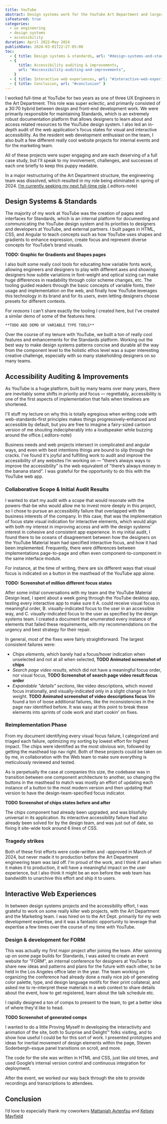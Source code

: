 ```yaml
---
title: YouTube
abstract: Design systems work for the YouTube Art Department and larger design organization, and quality-of-life and accessibility improvements shipped out to 122 million daily active users.
isFeatured: true
categories:
  - ux engineering
  - design systems
  - accessibility
duration: April 2022—May 2024
publishDate: 2024-03-01T22:27-05:00
toc:
  - { title: Design systems & standards, url: "#design-systems-and-standards" }
  - {
      title: Accessibility auditing & improvements,
      url: "#accessibility-auditing-and-improvements",
    }
  - { title: Interactive web experiences, url: "#interactive-web-experiences" }
  - { title: Conclusion, url: "#conclusion" }
---
```


I worked full-time at YouTube for two years as one of three UX Engineers in the Art Department. This role was super eclectic, and primarily consisted of a 30:70 hybrid between design and front-end development work. We were primarily responsible for maintaining Standards, which is an extremely robust documentation platform that allows designers to learn about and access related resources to the YouTube design system. I also led an in-depth audit of the web application's focus states for visual and interactive accessibility. As the resident web development enthusiast on the team, I also built a few different really cool website projects for internal events and for the marketing team.

All of these projects were super engaging and are each deserving of a full case study, but I'll speak to my involvement, challenges, and successes of each one briefly to keep this puppy readable.

In a major restructuring of the Art Department structure, the engineering team was dissolved, which resulted in my role being eliminated in spring of 2024. [I’m currently seeking my next full-time role](https://hireme.website/).{.editors-note}

## Design Systems & Standards

The majority of my work at YouTube was the creation of pages and interfaces for Standards, which is an internal platform for documenting and communicating the YouTube design system and its priorities to designers and developers at YouTube, and external partners. I built pages in HTML, CSS, and Angular to teach concepts such as how YouTube uses shapes and gradients to enhance expression, create focus and represent diverse concepts for YouTube’s brand visuals.

**TODO: Graphic for Gradients and Shapes pages**

I also built some really cool tools for educating how variable fonts work, allowing engineers and designers to play with different axes and showing designers how subtle variations in font-weight and optical sizing can make huge differences in readability through color scheme changes, etc. The tooling guided readers through the basic concepts of variable fonts, their usage and implementation on the web, and finally how YouTube leverages this technology in its brand and for its users, even letting designers choose presets for different contexts.

For _reasons_ I can't share exactly the tooling I created here, but I’ve created a similar demo of some of the features here.

```
**TODO ADD DEMO OF VARIABLE TYPE TOOLS**
```

Over the course of my tenure with YouTube, we built a ton of really cool features and enhancements for the Standards platform. Working out the best way to make design systems patterns concise and durable all the way from the component level to the holistic ethos level was a super interesting creative challenge, especially with so many stakeholding designers on so many teams.

## Accessibility Auditing & Improvements

As YouTube is a huge platform, built by many teams over many years, there are inevitably some shifts in priority and focus — regrettably, accessibility is one of the first aspects of implementation that fails when timelines are shortened.

I'll stuff my lecture on why this is totally egregious when writing code with web-standards-first principles makes things progressively-enhanced and accessible by default, but you are free to imagine a fairy-sized cartoon version of me shouting indecipherably into a loudspeaker while buzzing around the office.{.editors-note}

Business needs and web projects intersect in complicated and angular ways, and even with best intentions things are bound to slip through the cracks. I’ve found it's joyful and fulfilling work to audit and improve the accessibility of any websites I’m working on — "there’s always ways to improve the accessibility" is the web equivalent of "there’s always money in the banana stand". I was grateful for the opportunity to do this with the YouTube web app.

### Collaborative Scope & Initial Audit Results

I wanted to start my audit with a scope that would resonate with the powers-that-be who would allow me to invest more deeply in this project, so I chose to pursue an accessibility failure that overlapped with the business interests of the company. In this case, that was the implementation of focus state visual indication for interactive elements, which would align with both my interest in improving access and with the design systems' interest in cohesive and consistent app experience. In my initial audit, I found there to be oceans of disagreement between how the designers on the YouTube Material team had specified interactive focus, and how it had been implemented. Frequently, there were differences between implementations page-to-page and often even component-to-component in the same interface module.

For instance, at the time of writing, there are six different ways that visual focus is indicated on a button in the masthead of the YouTube app alone.

**TODO: Screenshot of million different focus states**

After some initial conversations with my team and the YouTube Material Design lead, I spent about a week going through the YouTube desktop app, testing every interactive app to make sure it A. could receive visual focus in meaningful order, B. visually-indicated focus to the user in an accessible way, and C. visually-indicated focus to the user as specified by the design systems team. I created a document that enumerated every instance of elements that failed these requirements, with my recommendations on the urgency and best strategy for their repair.

In general, most of the fixes were fairly straightforward. The largest consistent failures were:

- _Chips elements_, which barely had a focus/hover indication when unselected and not at all when selected,
  **TODO Animated screenshot of chips**
- _Search page video results_, which did not have a meaningful focus order, nor visual focus,
  **TODO Screenshot of search page video result focus order**
- _Expandable "details" sections_, like video descriptions, which moved focus irrationally, and visually-indicated only in a slight change in font weight.
  **TODO Animated screenshot of video descriptions focus**
  We found a ton of loose additional failures, like the inconsistencies in the page nav identified before. It was easy at this point to break these elements into sprints of code work and start cookin' on fixes.

### Reimplementation Phase

From my document identifying every visual focus failure, I categorized and triaged each failure, optimizing my sorting by lowest effort for highest impact. The chips were identified as the most obvious win, followed by getting the masthead top nav right. Both of these projects could be taken on by me, in collaboration with the Web team to make sure everything is meticulously reviewed and tested.

As is perpetually the case at companies this size, the codebase was in transition between one component architecture to another, so changing the buttons in the masthead to match was mostly an effort of updating each instance of a button to the most modern version and then updating that version to have the design-team-specified focus indicator.

**TODO Screenshot of chips states before and after**

The chips component had already been upgraded, and was blissfully universal in its application. Its interactive accessibility failure had also already been solved for by the design team, and was just out of date, so fixing it site-wide took around 6 lines of CSS.

### Tragedy strikes

Both of these first efforts were code-written and -approved in March of 2024, but never made it to production before the Art Department engineering team was laid off. I'm proud of the work, and I think if and when it makes it to production, it will have a meaningful impact on the user experience, but I also think it might be an eon before the web team has bandwidth to unarchive this effort and ship it to users.

## Interactive Web Experiences

In between design systems projects and the accessibility effort, I was grateful to work on some really killer web projects, with the Art Department and the Marketing team. I was hired on to the Art Dept. primarily for my web development expertise, and it was a fantastic opportunity to leverage that expertise a few times over the course of my time with YouTube.

### Design & development for FORM

This was actually my first major project after joining the team. After spinning up on some page builds for Standards, I was asked to create an event website for "FORM", an internal conference for designers at YouTube to share new ideas and patterns and plans for the future with each other, to be held in the Los Angeles office later in the year. The team working on organizing the conference had already done a really nice job of generating color palette, type, and design language motifs for their print collateral, and asked me to re-interpret these materials in a web context to share details about the event, how to get registered, learn about the talk schedule etc.

I rapidly designed a ton of comps to present to the team, to get a better idea of where they'd like to head.

**TODO Screenshot of generated comps**

I wanted to do a little Proving Myself in developing the interactivity and animation of the site, both to Surprise and Delight™ folks visiting, and to show how useful I could be for this sort of work. I presented prototypes and ideas for inertial movement of design elements within the page, Steven Soderbergh-esque panel transitions on scroll, and more.

The code for the site was written in HTML and CSS, just like old times, and used Google’s internal version control and continuous integration for deployment.

After the event, we worked our way back through the site to provide recordings and transcriptions to attendees.

## Conclusion

I’d love to especially thank my coworkers [Mattaniah Aytenfsu](https://www.linkedin.com/in/mattaniah-aytenfsu-15387b128/) and [Kelsey Mayfield]()
